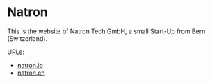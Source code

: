 # Natron

This is the website of Natron Tech GmbH, a small Start-Up from Bern (Switzerland).

URLs: 
- [natron.io](https://natron.io)
- [natron.ch](https://natron.ch)